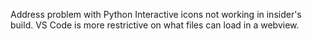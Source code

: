 Address problem with Python Interactive icons not working in insider's build. VS Code is more restrictive on what files can load in a webview.
